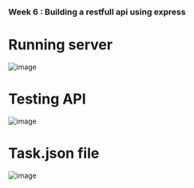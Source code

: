 ### Week 6 : Building a restfull api using express

# Running server
![image](https://github.com/user-attachments/assets/513235ca-0df4-40cf-88bc-60fed659d3d5)

# Testing API
![image](https://github.com/user-attachments/assets/6534fc2d-4b61-439e-a108-c2edfaf51412)

# Task.json file
![image](https://github.com/user-attachments/assets/1684272b-33fd-440e-b3a6-6bb327204aea)
